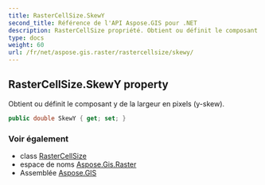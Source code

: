 ```yaml
---
title: RasterCellSize.SkewY
second_title: Référence de l'API Aspose.GIS pour .NET
description: RasterCellSize propriété. Obtient ou définit le composant y de la largeur en pixels yskew.
type: docs
weight: 60
url: /fr/net/aspose.gis.raster/rastercellsize/skewy/
---
```

## RasterCellSize.SkewY property

Obtient ou définit le composant y de la largeur en pixels (y-skew).

```csharp
public double SkewY { get; set; }
```

### Voir également

* class [RasterCellSize](../)
* espace de noms [Aspose.Gis.Raster](../../rastercellsize/)
* Assemblée [Aspose.GIS](../../../)



